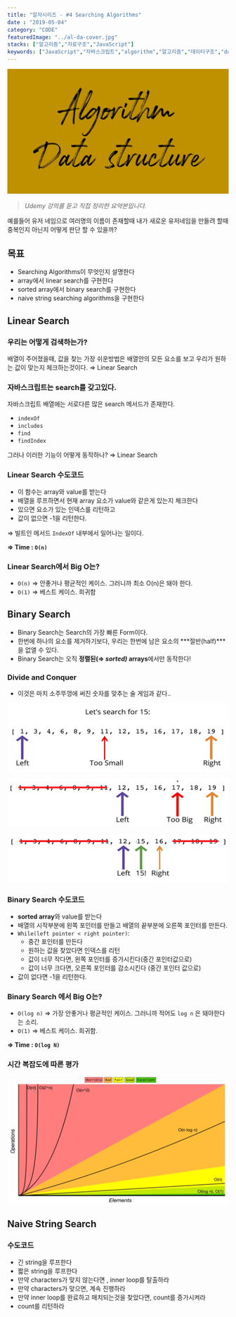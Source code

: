 ```yaml
---
title: "알자시리즈 - #4 Searching Algorithms"
date : "2019-05-04"
category: "CODE"
featuredImage: "../al-da-cover.jpg"
stacks: ["알고리즘","자료구조","JavaScript"]
keywords: ["JavaScript","자바스크립트","algorithm","알고리즘","데이터구조","datastructure"]
---
```

![커버](../al-da-cover.jpg "알자시리즈")

> _Udemy 강의를 듣고 직접 정리한 요약본입니다._

예를들어 유저 네임으로 여러명의 이름이 존재할때 내가 새로운 유저네임을 만들려 할때 중복인지 아닌지 어떻게 판단 할 수 있을까?

## 목표

- Searching Algorithms이 무엇인지 설명한다
- array에서 linear search를 구현한다
- sorted array에서 binary search를 구현한다
- naive string searching algorithms을 구현한다

## Linear Search

### 우리는 어떻게 검색하는가?

배열이 주어졌을때, 값을 찾는 가장 쉬운방법은 배열안의 모든 요소를 보고 우리가 원하는 값이 맞는지 체크하는것이다. ⇒ Linear Search

### 자바스크립트는 search를 갖고있다.

자바스크립트 배열에는 서로다른 많은 search 메서드가 존재한다.

- `indexOf`
- `includes`
- `find`
- `findIndex`

 그러나 이러한 기능이 어떻게 동작하나? ⇒ Linear Search

### Linear Search 수도코드

- 이 함수는 array와 value를 받는다
- 배열을 루프하면서 현재 array 요소가 value와 같은게 있는지 체크한다
- 있으면 요소가 있는 인덱스를 리턴하고
- 값이 없으면 -1을 리턴한다.

⇒ 빌트인 메서드 `IndexOf` 내부에서 일어나는 일이다.

**⇒ Time : `O(n)`**

### Linear Search에서 Big O는?

- `O(n)` ⇒ 안좋거나 평균적인 케이스. 그러니까 최소 O(n)은 돼야 한다.
- `O(1)` ⇒ 베스트 케이스. 희귀함

## Binary Search

- Binary Search는 Search의 가장 빠른 Form이다.
- 한번에 하나의 요소를 제거하기보다, 우리는 한번에 남은 요소의 ***절반(half)***을 없앨 수 있다.
- Binary Search는 오직 **정렬된(⇒ *sorted)* arrays**에서만 동작한다!

### Divide and Conquer

- 이것은 마치 소주뚜껑에 써진 숫자를 맞추는 술 게임과 같다..

![시작](Untitled-a478fc15-f51b-416b-ac0b-b2a2e1bcd365.png "시작")

![진행중](Untitled-a3530bfe-aeeb-4c4e-b898-9fe025d95634.png "진행중")

![끝](Untitled-40797120-d5ff-455f-81f6-111bf7e9f641.png "끝")

### Binary Search 수도코드

- **sorted array**와 value를 받는다
- 배열의 시작부분에 왼쪽 포인터를 만들고 배열의 끝부분에 오른쪽 포인터를 만든다.
- `While(left pointer < right pointer)`:
  - 중간 포인터를 만든다
  - 원하는 값을 찾았다면 인덱스를 리턴
  - 값이 너무 작다면, 왼쪽 포인터를 증가시킨다(중간 포인터값으로)
  - 값이 너무 크다면, 오른쪽 포인터를 감소시킨다 (중간 포인터 값으로)
- 값이 없다면 -1을 리턴한다.

### Binary Search 에서 Big O는?

- `O(log n)` ⇒ 가장 안좋거나 평균적인 케이스. 그러니까 적어도 `log n` 은 돼야한다는 소리.
- `O(1)` ⇒ 베스트 케이스. 희귀함.

**⇒ Time : `O(log N)`**

### 시간 복잡도에 따른 평가

![시간 복잡도에 따른 평가](Untitled-909ef5e9-361d-4257-9a46-4563fc15c5cc.png "시간 복잡도에 따른 평가")

## Naive String Search

### 수도코드

- 긴 string을 루프한다
- 짧은 string을 루프한다
- 만약 characters가 맞지 않는다면 , inner loop를 탈출하라
- 만약 characters가 맞으면, 계속 진행하라
- 만약 inner loop를 완료하고 매치되는것을 찾았다면, count를 증가시켜라
- count를 리턴하라
